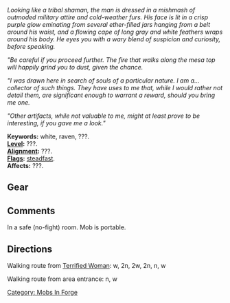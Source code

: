 *Looking like a tribal shaman, the man is dressed in a mishmash of
outmoded military attire and cold-weather furs. His face is lit in a
crisp purple glow eminating from several ether-filled jars hanging from
a belt around his waist, and a flowing cape of long gray and white
feathers wraps around his body. He eyes you with a wary blend of
suspicion and curiosity, before speaking.*

*"Be careful if you proceed further. The fire that walks along the mesa
top will happily grind you to dust, given the chance.*

*"I was drawn here in search of souls of a particular nature. I am a...
collector of such things. They have uses to me that, while I would
rather not detail them, are significant enough to warrant a reward,
should you bring me one.*

*"Other artifacts, while not valuable to me, might at least prove to be
interesting, if you gave me a look."*

**Keywords:** white, raven, ???.  
**[Level](Level.md "wikilink"):** ???.  
**[Alignment](Alignment.md "wikilink"):** ???.  
**[Flags](:Category:_Mob_Types.md "wikilink"):**
[steadfast](Sentinel_Mobs.md "wikilink").  
**Affects:** ???.  

## Gear

## Comments

In a safe (no-fight) room. Mob is portable.

## Directions

Walking route from [Terrified Woman](Terrified_Woman.md "wikilink"): w,
2n, 2w, 2n, n, w

Walking route from area entrance: n, w

[Category: Mobs In Forge](Category:_Mobs_In_Forge "wikilink")
